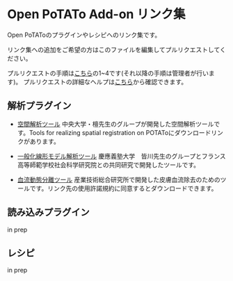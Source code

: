 # Open PoTATo Add-on リンク集

Open PoTAToのプラグインやレシピへのリンク集です。

<!-- 各項目の下部に追記してください。リンクを記載する際の書式は下記のとおりです。
-[タイトル](URL)    # ←ハイフンのあとに半角スペースを入れる。
簡単な説明(開発者、機能など) 全角100文字以内
(空行2行)
-->

リンク集への追加をご希望の方はこのファイルを編集してプルリクエストしてください。

プルリクエストの手順は[こちら](https://help.github.com/ja/github/collaborating-with-issues-and-pull-requests/github-flow)の1~4です(それ以降の手順は管理者が行います)。
プルリクエストの詳細なヘルプは[こちら](https://help.github.com/ja/github/collaborating-with-issues-and-pull-requests)から確認できます。



## 解析プラグイン

- [空間解析ツール](http://www.jichi.ac.jp/brainlab/tools.html#Potato)
中央大学・檀先生のグループが開発した空間解析ツールです。Tools for realizing spatial registration on POTAToにダウンロードリンクがあります。


- [一般化線形モデル解析ツール](http://duallife.web.fc2.com/i/tool.html)
慶應義塾大学 皆川先生のグループとフランス高等師範学校社会科学研究院との共同研究で開発したツールです。


- [血流動態分離ツール](https://unit.aist.go.jp/hiiri/nrehrg/download/index.html)
産業技術総合研究所で開発した皮膚血流除去のためのツールです。リンク先の使用許諾規約に同意するとダウンロードできます。


## 読み込みプラグイン



<!-- 記載例
-[XX社製fNIRS装置](http://xxxxxx/download-site)    # ←ハイフンのあとに半角スペースを入れる。
XX社製のfNIRS装置、YYY、ZZZの出力データ(.hogeファイル)を読み込みます。
(空行2行)
-->

in prep

## レシピ

in prep

